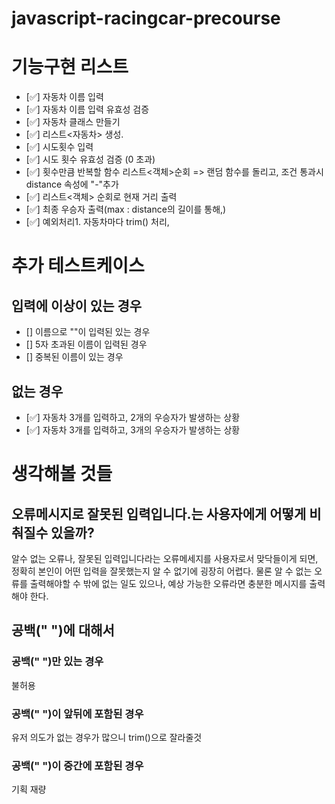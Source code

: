 # javascript-racingcar-precourse

# 기능구현 리스트
- [✅] 자동차 이름 입력 
- [✅] 자동차 이름 입력 유효성 검증
- [✅] 자동차 클래스 만들기
- [✅] 리스트<자동차> 생성.
- [✅] 시도횟수 입력
- [✅] 시도 횟수 유효성 검증 (0 초과)
- [✅] 횟수만큼 반복할 함수 리스트<객체>순회 => 랜덤 함수를 돌리고, 조건 통과시 distance 속성에 "-"추가
- [✅] 리스트<객체> 순회로 현재 거리 출력 
- [✅] 최종 우승자 출력(max : distance의 길이를 통해,)
- [✅] 예외처리1. 자동차마다 trim() 처리,

# 추가 테스트케이스
## 입력에 이상이 있는 경우
- [] 이름으로 ""이 입력된 있는 경우
- [] 5자 초과된 이름이 입력된 경우
- [] 중복된 이름이 있는 경우
## 없는 경우
- [✅] 자동차 3개를 입력하고, 2개의 우승자가 발생하는 상황
- [✅] 자동차 3개를 입력하고, 3개의 우승자가 발생하는 상황

# 생각해볼 것들
## 오류메시지로 잘못된 입력입니다.는 사용자에게 어떻게 비춰질수 있을까?
알수 없는 오류나, 잘못된 입력입니다라는 오류메세지를 사용자로서 맞닥들이게 되면, 정확히 본인이 어떤 입력을 잘못했는지 알 수 없기에 굉장히 어렵다. 물론 알 수 없는 오류를 출력해야할 수 밖에 없는 일도 있으나, 예상 가능한 오류라면 충분한 메시지를 출력해야 한다.
## 공백(" ")에 대해서
### 공백(" ")만 있는 경우
불허용
### 공백(" ")이 앞뒤에 포함된 경우
유저 의도가 없는 경우가 많으니 trim()으로 잘라줄것
### 공백(" ")이 중간에 포함된 경우
기획 재량
